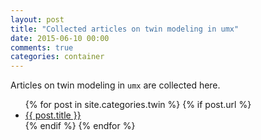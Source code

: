 ```yaml
---
layout: post
title: "Collected articles on twin modeling in umx"
date: 2015-06-10 00:00
comments: true
categories: container
---
```


<a name="top"></a>
Articles on twin modeling in `umx` are collected here.


<ul>
  {% for post in site.categories.twin %}
	{% if post.url %}
  <li><a href="{{ post.url }}">{{ post.title }}</a></li>
	{% endif %}
  {% endfor %}
</ul>
